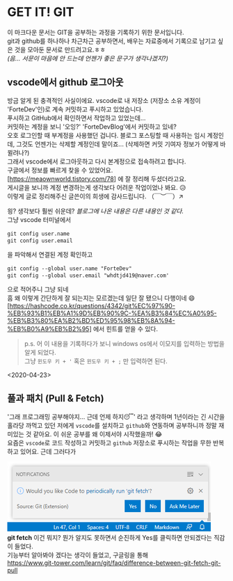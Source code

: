 # GET IT! GIT

이 마크다운 문서는 GIT을 공부하는 과정을 기록하기 위한 문서입니다.  
git과 github를 하나하나 차근차근 공부하면서, 배우는 자료중에서 기록으로 남기고 싶은 것을 모아둔 문서로 만드려고요.ㅎㅎ  
_(음... 서문이 마음에 안 드는데 언젠가 좋은 문구가 생각나겠지?)_

## vscode에서 github 로그아웃

방금 알게 된 충격적인 사실이에요.
vscode로 내 저장소 (저장소 소유 계정이 'ForteDev'인)로 계속 커밋하고 푸시하고 있었습니다.  
푸시하고 GitHub에서 확인하면서 작업하고 있었는데...   
커밋하는 계정을 보니 '오잉?' 'ForteDevBlog'에서 커밋하고 있네?  
오호 로그인할 때 부계정을 사용했던 겁니다. 블로그 포스팅할 때 사용하는 임시 계정인데, 그것도 언젠가는 삭제할 계정인데 말이죠... (삭제하면 커밋 기여자 정보가 어떻게 바뀔려나?)   
그래서 vscode에서 로그아웃하고 다시 본계정으로 접속하려고 합니다.   
구글에서 정보를 빠르게 찾을 수 있었어요.  
[https://meaownworld.tistory.com/78] 에 잘 정리해 두셨더라고요.   
게시글을 보니까 계정 변경하는게 생각보다 어려운 작업이었나 봐요. 😥  
이렇게 글로 정리해주신 글쓴이의 희생에 감사드립니다. （￣︶￣）↗　 

읭? 생각보다 훨씬 쉬운데? *블로그에 나온 내용은 다른 내용인 것 같다.*   
그냥 vscode 터미널에서

```git
git config user.name    
git config user.email   
```

을 파악해서 연결된 계정 확인하고

```git
git config --global user.name "ForteDev"
git config --global user.email "whdtjd419@naver.com'
```

으로 적어주니 그냥 되네  
흠 왜 이렇게 간단하게 잘 되는지는 모르겠는데 일단 잘 됐으니 다행이네 😄
[https://hashcode.co.kr/questions/4342/git%EC%97%90-%EB%93%B1%EB%A1%9D%EB%90%9C-%EA%B3%84%EC%A0%95-%EB%B3%80%EA%B2%BD%ED%95%98%EB%8A%94-%EB%B0%A9%EB%B2%95] 에서 힌트를 얻을 수 있다.   

> p.s. 어 이 내용을 기록하다가 보니 windows os에서 이모지를 입력하는 방법을 알게 되었다.  
> 그냥 `윈도우 키 + '` 혹은 `윈도우 키 + ;` 만 입력하면 된다.  

<2020-04-23>  

## 풀과 패치 (Pull & Fetch)

'그래 프로그래밍 공부해야지... 근데 언제 하지😴' 라고 생각하며 1년이라는 긴 시간을 홀라당 까먹고 있던 저에게 `vscode`를 설치하고 `github`와 연동하며 공부하니까 정말 재미있는 것 같아요. 이 쉬운 공부를 왜 이제서야 시작했을까! 😂  
요즘은 `vscode`로 코드 작성하고 커밋하고 `github` 저장소로 푸시하는 작업을 무한 반복하고 있어요. 근데 그러다가  

![gitfetch_notification](./img/gitfetch_nofitication.PNG)  
**git fetch** 이건 뭐지? 뭔가 알지도 못하면서 순진하게 Yes를 클릭하면 안되겠다는 직감이 들었다.  
기능부터 알아봐야 겠다는 생각이 들었고, 구글링을 통해  
<https://www.git-tower.com/learn/git/faq/difference-between-git-fetch-git-pull>